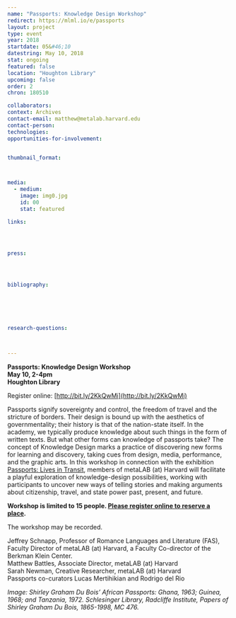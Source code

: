 ```yaml
---
name: "Passports: Knowledge Design Workshop"
redirect: https://mlml.io/e/passports
layout: project
type: event
year: 2018
startdate: 05&#46;10
datestring: May 10, 2018
stat: ongoing
featured: false
location: "Houghton Library"
upcoming: false
order: 2
chron: 180510

collaborators:
context: Archives
contact-email: matthew@metalab.harvard.edu
contact-person:
technologies: 
opportunities-for-involvement:


thumbnail_format:



media:
  - medium:
    image: img0.jpg
    id: 00
    stat: featured

links:




press:




bibliography:






research-questions:



---
```

**Passports: Knowledge Design Workshop**<br />
**May 10, 2-4pm**<br />
**Houghton Library**

Register online: [http://bit.ly/2KkQwMi](http://bit.ly/2KkQwMi)



Passports signify sovereignty and control, the freedom of travel and the stricture of borders. Their design is bound up with the aesthetics of governmentality; their history is that of the nation-state itself. In the academy, we typically produce knowledge about such things in the form of written texts. But what other forms can knowledge of passports take? The concept of Knowledge Design marks a practice of discovering new forms for learning and discovery, taking cues from design, media, performance, and the graphic arts. In this workshop in connection with the exhibition [Passports: Lives in Transit](http://houghton75.org/exhibitions-list/), members of metaLAB (at) Harvard will facilitate a playful exploration of knowledge-design possibilities, working with participants to uncover new ways of telling stories and making arguments about citizenship, travel, and state power past, present, and future.

**Workshop is limited to 15 people. [Please register online to reserve a place](http://bit.ly/2KkQwMi).**

The workshop may be recorded.

Jeffrey Schnapp, Professor of Romance Languages and Literature (FAS), Faculty Director of metaLAB (at) Harvard, a Faculty Co-director of the Berkman Klein Center.<br />
Matthew Battles, Associate Director, metaLAB (at) Harvard<br />
Sarah Newman, Creative Researcher, metaLAB (at) Harvard<br />
Passports co-curators Lucas Mertihikian and Rodrigo del Rio<br />

*Image: Shirley Graham Du Bois’ African Passports: Ghana, 1963; Guinea, 1968; and Tanzania, 1972. Schlesinger Library, Radcliffe Institute, Papers of Shirley Graham Du Bois, 1865-1998, MC 476.*

 
